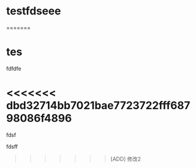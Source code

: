 ﻿

# testfdseee

=======
# tes
fdfdfe

<<<<<<< dbd32714bb7021bae7723722fff68798086f4896
=======
fdsf

fdsff
>>>>>>> [ADD] 修改2
